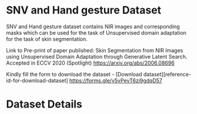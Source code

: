 # SNV and Hand gesture Dataset

SNV and Hand gesture dataset contains NIR images and corresponding masks which can be used for the task of Unsupervised domain adaptation for the task of skin segmentation. 

Link to Pre-print of paper published: 
Skin Segmentation from NIR Images using Unsupervised Domain Adaptation through Generative Latent Search. Accepted in ECCV 2020 (Spotlight)
https://arxiv.org/abs/2006.08696

Kindly fill the form to download the dataset - [Download dataset][reference-id-for-download-dataset]
 https://forms.gle/y5vPeyT6zi9gdqD57

# Dataset Details 

